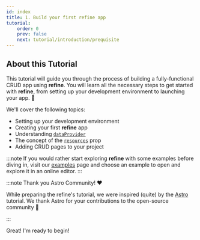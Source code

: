 ```yaml
---
id: index
title: 1. Build your first refine app
tutorial:
    order: 0
    prev: false
    next: tutorial/introduction/prequisite
---
```


## About this Tutorial

This tutorial will guide you through the process of building a fully-functional CRUD app using **refine**. You will learn all the necessary steps to get started with **refine**, from setting up your development environment to launching your app. 🚀

We'll cover the following topics:

-   Setting up your development environment
-   Creating your first **refine** app
-   Understanding [`dataProvider`](/docs/api-reference/core/providers/data-provider/)
-   The concept of the [`resources`](docs/api-reference/core/components/refine-config.md#resources) prop
-   Adding CRUD pages to your project
<!-- -   Understanding the `authProvider` -->

:::note
If you would rather start exploring **refine** with some examples before diving in, visit our [examples](/docs/examples/) page and choose an example to open and explore it in an online editor.
:::

:::note Thank you Astro Community! ❤️

While preparing the refine's tutorial, we were inspired (quite) by the [Astro](https://astro.build/) tutorial. We thank Astro for your contributions to the open-source community 🎉

:::

<Checklist>

<ChecklistItem id="looks-great">
Great! I'm ready to begin!
</ChecklistItem>

</Checklist>
